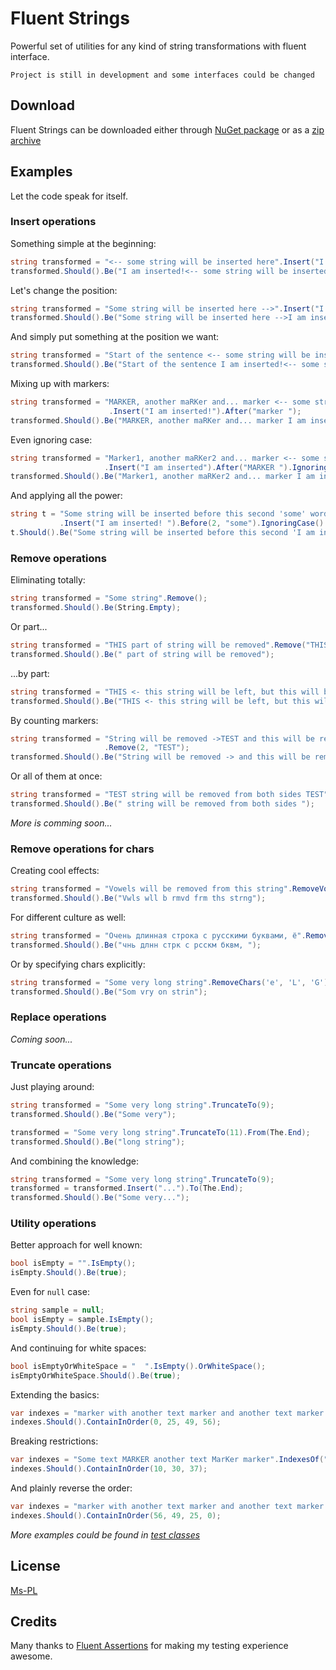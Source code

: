 # Fluent Strings

Powerful set of utilities for any kind of string transformations with fluent interface.

```
Project is still in development and some interfaces could be changed
```

## Download

Fluent Strings can be downloaded either through [NuGet package](https://nuget.org/packages/dokas.FluentStrings/)
or as a [zip archive](http://fluentstrings.codeplex.com/releases)

## Examples

Let the code speak for itself.

### Insert operations

Something simple at the beginning:
```csharp
string transformed = "<-- some string will be inserted here".Insert("I am inserted!");
transformed.Should().Be("I am inserted!<-- some string will be inserted here");
```
Let's change the position:
```csharp
string transformed = "Some string will be inserted here -->".Insert("I am inserted!").To(The.End);
transformed.Should().Be("Some string will be inserted here -->I am inserted!");
```

And simply put something at the position we want:
```csharp
string transformed = "Start of the sentence <-- some string will be inserted here".Insert("I am inserted!").At(22);
transformed.Should().Be("Start of the sentence I am inserted!<-- some string will be inserted here");
```

Mixing up with markers:
```csharp
string transformed = "MARKER, another maRKer and... marker <-- some string will be inserted here"
                      .Insert("I am inserted!").After("marker ");
transformed.Should().Be("MARKER, another maRKer and... marker I am inserted!<-- some string will be inserted here");
```

Even ignoring case:
```csharp
string transformed = "Marker1, another maRKer2 and... marker <-- some string will be inserted here"
                     .Insert("I am inserted").After("MARKER ").IgnoringCase();
transformed.Should().Be("Marker1, another maRKer2 and... marker I am inserted<-- some string will be inserted here");
```

And applying all the power:
```csharp
string t = "Some string will be inserted before this second 'some' word, but not before this 'some'"
           .Insert("I am inserted! ").Before(2, "some").IgnoringCase().From(The.Beginning);
t.Should().Be("Some string will be inserted before this second 'I am inserted! some' word, but not before this 'some'");
```

### Remove operations

Eliminating totally:
```csharp
string transformed = "Some string".Remove();
transformed.Should().Be(String.Empty);
```

Or part...
```csharp
string transformed = "THIS part of string will be removed".Remove("THIS");
transformed.Should().Be(" part of string will be removed");
```

...by part:
```csharp
string transformed = "THIS <- this string will be left, but this will be removed -> THIS".Remove("THIS").From(The.End);
transformed.Should().Be("THIS <- this string will be left, but this will be removed -> ");
```

By counting markers:
```csharp
string transformed = "String will be removed ->TEST and this will be removed also ->TEST, except this ->TEST"
                     .Remove(2, "TEST");
transformed.Should().Be("String will be removed -> and this will be removed also ->, except this ->TEST");
```

Or all of them at once:
```csharp
string transformed = "TEST string will be removed from both sides TEST".RemoveAll("tESt").IgnoringCase();
transformed.Should().Be(" string will be removed from both sides ");
```

*More is comming soon...*

### Remove operations for chars

Creating cool effects:
```csharp
string transformed = "Vowels will be removed from this string".RemoveVowels();
transformed.Should().Be("Vwls wll b rmvd frm ths strng");
```

For different culture as well:
```csharp
string transformed = "Очень длинная строка с русскими буквами, ё".RemoveVowels().For("ru");
transformed.Should().Be("чнь длнн стрк с рсскм бквм, ");
```

Or by specifying chars explicitly:
```csharp
string transformed = "Some very long string".RemoveChars('e', 'L', 'G').IgnoringCase();
transformed.Should().Be("Som vry on strin");
```

### Replace operations

*Coming soon...*

### Truncate operations

Just playing around:
```csharp
string transformed = "Some very long string".TruncateTo(9);
transformed.Should().Be("Some very");

transformed = "Some very long string".TruncateTo(11).From(The.End);
transformed.Should().Be("long string");
```

And combining the knowledge:
```csharp
string transformed = "Some very long string".TruncateTo(9);
transformed = transformed.Insert("...").To(The.End);
transformed.Should().Be("Some very...");
```

### Utility operations

Better approach for well known:
```csharp
bool isEmpty = "".IsEmpty();
isEmpty.Should().Be(true);
```

Even for `null` case:
```csharp
string sample = null;
bool isEmpty = sample.IsEmpty();
isEmpty.Should().Be(true);
```

And continuing for white spaces:
```csharp
bool isEmptyOrWhiteSpace = "  ".IsEmpty().OrWhiteSpace();
isEmptyOrWhiteSpace.Should().Be(true);
```

Extending the basics:
```csharp
var indexes = "marker with another text marker and another text marker marker".IndexesOf("marker");
indexes.Should().ContainInOrder(0, 25, 49, 56);
```

Breaking restrictions:
```csharp
var indexes = "Some text MARKER another text MarKer marker".IndexesOf("mArkEr").IgnoringCase();
indexes.Should().ContainInOrder(10, 30, 37);
```

And plainly reverse the order:
```csharp
var indexes = "marker with another text marker and another text marker marker".IndexesOf("marker").From(The.End);
indexes.Should().ContainInOrder(56, 49, 25, 0);
```

*More examples could be found in [test classes](https://github.com/MSayfullin/FluentStrings/tree/master/FluentStrings.Tests)*

## License

[Ms-PL](https://github.com/MSayfullin/FluentStrings/blob/master/LICENSE)

## Credits

Many thanks to [Fluent Assertions](http://fluentassertions.codeplex.com/) for making my testing experience awesome.
